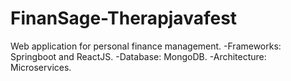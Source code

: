 # FinanSage-Therapjavafest
Web application for personal finance management. 
-Frameworks: Springboot and ReactJS. 
-Database: MongoDB. 
-Architecture: Microservices.
